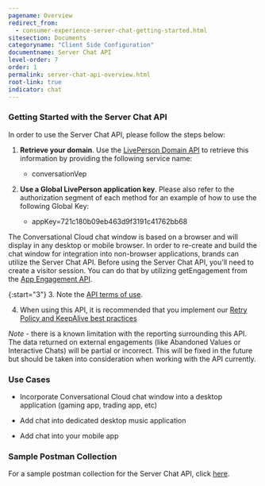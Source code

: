 ```yaml
---
pagename: Overview
redirect_from:
  - consumer-experience-server-chat-getting-started.html
sitesection: Documents
categoryname: "Client Side Configuration"
documentname: Server Chat API
level-order: 7
order: 1
permalink: server-chat-api-overview.html
root-link: true
indicator: chat
---
```


### Getting Started with the Server Chat API

In order to use the Server Chat API, please follow the steps below:

1. **Retrieve your domain**. Use the [LivePerson Domain API](agent-domain-domain-api.html) to retrieve this information by providing the following service name:

    * conversationVep

2. **Use a Global LivePerson application key**. Please also refer to the authorization segment of each method for an example of how to use the following Global Key:

    * appKey=721c180b09eb463d9f3191c41762bb68

The Conversational Cloud chat window is based on a browser and will display in any desktop or mobile browser. In order to re-create and build the chat window for integration into non-browser applications, brands can utilize the Server Chat API. Before using the Server Chat API, you'll need to create a visitor session. You can do that by utilizing getEngagement from the [App Engagement API](rt-interactions-app-engagement-overview.html).

{:start="3"}
3. Note the [API terms of use](https://www.liveperson.com/policies/apitou).

4. When using this API, it is recommended that you implement our [Retry Policy and KeepAlive best practices](guides-retry-policy.html)

_Note_ - there is a known limitation with the reporting surrounding this API. The data returned on external engagements (like Abandoned Values or Interactive Chats) will be partial or incorrect. This will be fixed in the future but should be taken into consideration when working with the API currently.


### Use Cases

- Incorporate Conversational Cloud chat window into a desktop application (gaming app, trading app, etc)

- Add chat into dedicated desktop music application

- Add chat into your mobile app

### Sample Postman Collection

For a sample postman collection for the Server Chat API, click [here](consumer-experience-server-chat-sample.html).

